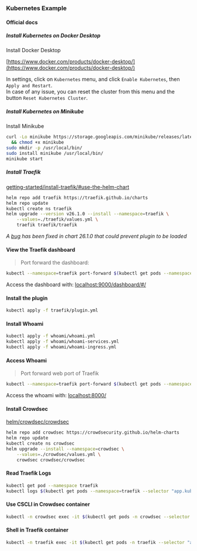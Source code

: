 ### Kubernetes Example

#### Official docs

##### Install Kubernetes on Docker Desktop

Install Docker Desktop


[https://www.docker.com/products/docker-desktop/](https://www.docker.com/products/docker-desktop/)

In settings, click on `Kubernetes` menu, and click `Enable Kubernetes`, then `Apply and Restart`.  
In case of any issue, you can reset the cluster from this menu and the button `Reset Kubernetes Cluster`.


##### Install Kubernetes on Minikube

Install Minikube

```bash
curl -Lo minikube https://storage.googleapis.com/minikube/releases/latest/minikube-linux-amd64 \
  && chmod +x minikube
sudo mkdir -p /usr/local/bin/
sudo install minikube /usr/local/bin/
minikube start
``` 

##### Install Traefik

[getting-started/install-traefik/#use-the-helm-chart](https://doc.traefik.io/traefik/getting-started/install-traefik/#use-the-helm-chart)

```bash
helm repo add traefik https://traefik.github.io/charts
helm repo update
kubectl create ns traefik
helm upgrade --version v26.1.0 --install --namespace=traefik \
    --values=./traefik/values.yml \
    traefik traefik/traefik
```

_A [bug](https://github.com/traefik/traefik-helm-chart/commit/e7ce1b410c858642069033305eb6362f26689f16) has been fixed in chart 26.1.0 that could prevent plugin to be loaded_

#### View the Traefik dashboard

> Port forward the dashboard:

```bash
kubectl --namespace=traefik port-forward $(kubectl get pods --namespace=traefik --selector "app.kubernetes.io/name=traefik" --output=name) 9000:9000
```

Access the dashboard with: [localhost:9000/dashboard/#/](http://localhost:9000/dashboard/#/)

#### Install the plugin

```bash
kubectl apply -f traefik/plugin.yml
```

#### Install Whoami
```bash
kubectl apply -f whoami/whoami.yml
kubectl apply -f whoami/whoami-services.yml
kubectl apply -f whoami/whoami-ingress.yml
```

#### Access Whoami

> Port forward web port of Traefik

```bash
kubectl --namespace=traefik port-forward $(kubectl get pods --namespace=traefik --selector "app.kubernetes.io/name=traefik" --output=name) 8000:8000
```

Access the whoami with: [localhost:8000/](http://localhost:8000/)

#### Install Crowdsec

[helm/crowdsec/crowdsec](https://artifacthub.io/packages/helm/crowdsec/crowdsec)

```bash
helm repo add crowdsec https://crowdsecurity.github.io/helm-charts
helm repo update
kubectl create ns crowdsec
helm upgrade --install --namespace=crowdsec \
    --values=./crowdsec/values.yml \
    crowdsec crowdsec/crowdsec
```

#### Read Traefik Logs

```bash
kubectl get pod --namespace traefik
kubectl logs $(kubectl get pods --namespace=traefik --selector "app.kubernetes.io/name=traefik" --output=name) --namespace traefik -f
```

#### Use CSCLI in Crowdsec container

```bash
kubectl -n crowdsec exec -it $(kubectl get pods -n crowdsec --selector "k8s-app=crowdsec,type=lapi" --output=name) bash
```


#### Shell in Traefik container

```bash
kubectl -n traefik exec -it $(kubectl get pods -n traefik --selector "app.kubernetes.io/name=traefik" --output=name) sh
```

